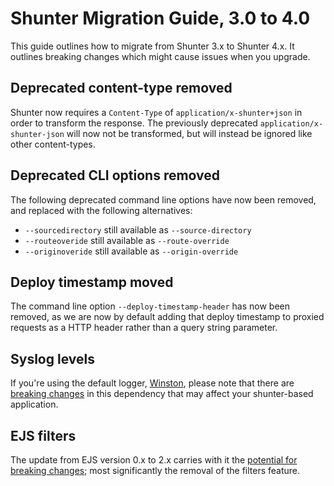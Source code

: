 # Shunter Migration Guide, 3.0 to 4.0

This guide outlines how to migrate from Shunter 3.x to Shunter 4.x. It outlines breaking changes which might cause issues when you upgrade.

## Deprecated content-type removed

Shunter now requires a `Content-Type` of `application/x-shunter+json` in order to transform the response. The previously deprecated `application/x-shunter-json` will now not be transformed, but will instead be ignored like other content-types.

## Deprecated CLI options removed

The following deprecated command line options have now been removed, and replaced with the following alternatives:

* `--sourcedirectory` still available as `--source-directory`
* `--routeoveride` still available as `--route-override`
* `--originoveride` still available as `--origin-override`

## Deploy timestamp moved

The command line option `--deploy-timestamp-header` has now been removed, as we are now by default adding that deploy timestamp to proxied requests as a HTTP header rather than a query string parameter.

## Syslog levels

If you're using the default logger, [Winston](https://github.com/winstonjs/winston/), please note that there are [breaking changes](https://github.com/winstonjs/winston/blob/master/CHANGELOG.md#v200--2015-10-29) in this dependency that may affect your shunter-based application.

## EJS filters

The update from EJS version 0.x to 2.x carries with it the [potential for breaking changes](https://github.com/mde/ejs/blob/main/CHANGELOG.md#v201-2015-01-02); most significantly the removal of the filters feature.
